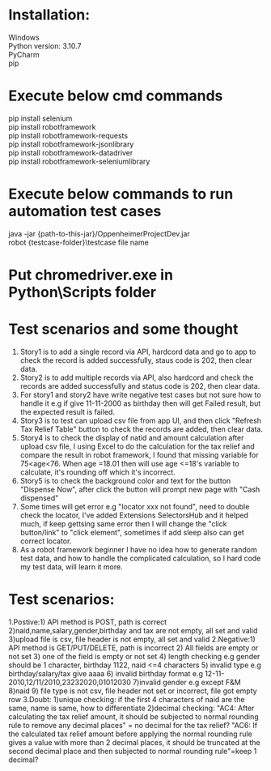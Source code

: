 # Installation:                                                                   
Windows                                                                         
Python version:  3.10.7                                                               
PyCharm                                                            
pip                                                              

# Execute below cmd commands                                                            
pip install selenium                                                                              
pip install robotframework                                                             
pip install robotframework-requests                                                    
pip install robotframework-jsonlibrary                                                              
pip install robotframework-datadriver                                                                                                             
pip install robotframework-seleniumlibrary                                                            


# Execute below commands to run automation test cases                                                                                        
java -jar {path-to-this-jar}/OppenheimerProjectDev.jar                                                  
robot {testcase-folder}\testcase file name

# Put chromedriver.exe in Python\Scripts folder                                                                  

# Test scenarios and some thought
1. Story1 is to add a single record via API, hardcord data and go to app to check the record is added successfully, staus code is 202, then clear data.
2. Story2 is to add multiple records via API, also hardcord and check the records are added successfully and status code is 202, then clear data.
3. For story1 and story2 have write negative test cases but not sure how to handle it e.g if give 11-11-2000 as birthday then will get Failed result, but the expected result is failed.
4. Story3 is to test can upload csv file from app UI, and then click "Refresh Tax Relief Table" button to check the records are added, then clear data.
5. Story4 is to check the display of natid and amount calculation after upload csv file, I using Excel to do the calculation for the tax relief and compare the result in robot framework, I found that missing variable for 75<age<76. When age =18.01 then will use age <=18's variable to calculate, it's rounding off which it's incorrect.
6. Story5 is to check the background color and text for the button "Dispense Now", after click the button will prompt new page with "Cash dispensed"
7. Some times will get error e.g "locator xxx not found", need to double check the locator, I've added Extensions SelectorsHub and it helped much, if keep gettsing same error then I will change the "click button/link" to "click element", sometimes if add sleep also can get correct locator.
8. As a robot framework beginner I have no idea how to generate random test data, and how to handle the complicated calculation, so I hard code my test data, will learn it more.

# Test scenarios:
1.Postive:1) API method is POST, path is correct  2)naid,name,salary,gender,birthday and tax are not empty, all set and valid  3)upload file is csv, file header is not empty, all set and valid 
2.Negative:1) API method is GET/PUT/DELETE, path is incorrect 2) All fields are empty or not set 3) one of the field is empty or not set 4) length checking e.g gender should be 1 character, birthday 1122, naid <=4 characters 5) invalid type e.g birthday/salary/tax give aaaa 6) invalid birthday format e.g 12-11-2010,12/11/2010,23232020,01012030 7)invalid gender e.g except F&M  8)naid 9) file type is not csv, file header not set or incorrect, file got empty row
3.Doubt: 1)unique checking: if the first 4 characters of naid are the same, name is same, how to differentiate 2)decimal checking: "AC4: After calculating the tax relief amount, it should be subjected to normal rounding rule to remove any decimal places" = no decimal for the tax relief?  "AC6: If the calculated tax relief amount before applying the normal rounding rule gives a value with more than 2 decimal places, it should be truncated at the second decimal place and then subjected to normal rounding rule"=keep 1 decimal? 
